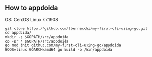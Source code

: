 ## How to appdoida
OS: CentOS Linux 7.7.1908 

``` 
git clone https://github.com/tbernacchi/my-first-cli-using-go.git
cd appdoida/
mkdir -p $GOPATH/src/appdoida
cp -pr * $GOPATH/src/appdoida
go mod init github.com/my-first-cli-using-go/appdoida
GOOS=linux GOARCH=amd64 go build -o /bin/appdoida
```

